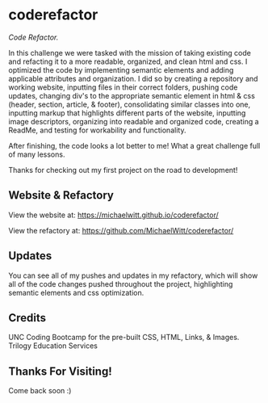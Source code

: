 # coderefactor

*Code Refactor.*

In this challenge we were tasked with the mission of taking existing code and refacting it to a more readable, organized, and clean html and css. I optimized the code by implementing semantic elements and adding applicable attributes and organization. I did so by creating a repository and working website, inputting files in their correct folders, pushing code updates, changing div's to the appropriate semantic element in html & css (header, section, article, & footer), consolidating similar classes into one, inputting markup that highlights different parts of the website, inputting image descriptors, organizing into readable and organized code, creating a ReadMe, and testing for workability and functionality. 

After finishing, the code looks a lot better to me! 
What a great challenge full of many lessons. 

Thanks for checking out my first project on the road to development! 



## Website & Refactory

View the website at: https://michaelwitt.github.io/coderefactor/

View the refactory at: https://github.com/MichaelWitt/coderefactor/


## Updates 

You can see all of my pushes and updates in my refactory, which will show all of the code changes pushed throughout the project, highlighting semantic elements and css optimization.


## Credits

UNC Coding Bootcamp for the pre-built CSS, HTML, Links, & Images.
Trilogy Education Services


## Thanks For Visiting!

Come back soon :)
